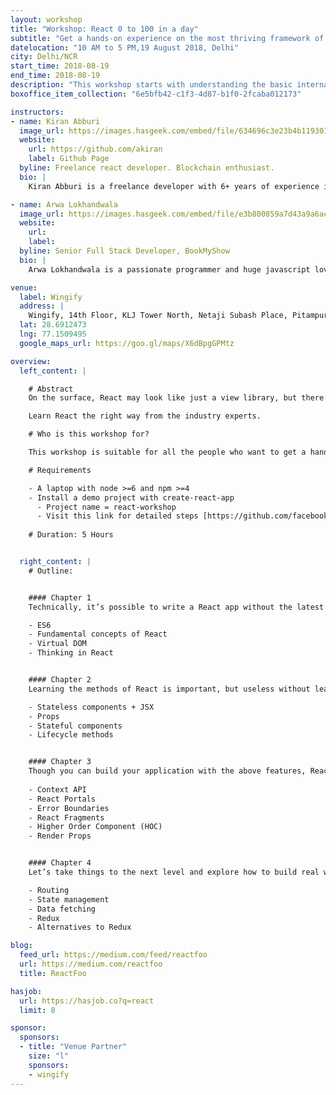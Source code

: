 ```yaml
---
layout: workshop
title: "Workshop: React 0 to 100 in a day"
subtitle: "Get a hands-on experience on the most thriving framework of 2018 and create your own React.js application"
datelocation: "10 AM to 5 PM,19 August 2018, Delhi"
city: Delhi/NCR
start_time: 2018-08-19
end_time: 2018-08-19
description: "This workshop starts with understanding the basic internals of React before exploring how to \"think in React\", best practices and solutions to real problems that you will experience while building an application."
boxoffice_item_collection: "6e5bfb42-c1f3-4d87-b1f0-2fcaba012173"

instructors:
- name: Kiran Abburi
  image_url: https://images.hasgeek.com/embed/file/634696c3e23b4b11930160bc77dc106f
  website:
    url: https://github.com/akiran
    label: Github Page
  byline: Freelance react developer. Blockchain enthusiast.
  bio: |
    Kiran Abburi is a freelance developer with 6+ years of experience in web development. He primarily works on reactjs, nodejs and GraphQL projects. He is also an organizer of the Reactjs Bangalore meetup group.

- name: Arwa Lokhandwala
  image_url: https://images.hasgeek.com/embed/file/e3b800859a7d43a9a6ac95cecec6cbbf
  website:
    url: 
    label: 
  byline: Senior Full Stack Developer, BookMyShow
  bio: |
    Arwa Lokhandwala is a passionate programmer and huge javascript lover who wants to create the best possible thing and deliver the best experience which a user can ever have. Currently working at BookMyShow as a Senior Full Stack Developer responsible for delivering the best possible experience on Mobile-Web/Desktop. Previous to this she was working for Jio as a Backend developer, responsible for handling Jio Cinemas and Jio XpressNews application. She always try to find a better way of doing the existing thing and she would love to share some insights on what she have learned so far.

venue:
  label: Wingify
  address: |
    Wingify, 14th Floor, KLJ Tower North, Netaji Subash Place, Pitampura, New Delhi, Delhi 110034
  lat: 28.6912473
  lng: 77.1509495
  google_maps_url: https://goo.gl/maps/X6dBpgGPMtz

overview:
  left_content: |

    # Abstract
    On the surface, React may look like just a view library, but there is big ecosystem that revolves around it. This workshop starts with understanding the basic internals of React before exploring how to “think in React”, best practices and solutions to real problems that you will experience while building an application.

    Learn React the right way from the industry experts.

    # Who is this workshop for?

    This workshop is suitable for all the people who want to get a hands-on experience on the most thriving framework of 2018. At the end of this workshop you would be able to create your own React.js application.

    # Requirements

    - A laptop with node >=6 and npm >=4
    - Install a demo project with create-react-app 
      - Project name = react-workshop
      - Visit this link for detailed steps [https://github.com/facebook/create-react-app](https://github.com/facebook/create-react-app)
  
    # Duration: 5 Hours


  right_content: |
    # Outline:


    #### Chapter 1
    Technically, it’s possible to write a React app without the latest version of JavaScript, but it won’t be easy. We’ll learn the good parts that make it easier to write maintainable code with React. Let’s also find the reason behind React’s popularity, what makes it so good?

    - ES6
    - Fundamental concepts of React
    - Virtual DOM
    - Thinking in React


    #### Chapter 2
    Learning the methods of React is important, but useless without learning how to `“Think in React”`. Let’s understand the patterns that make your components extremely reusable and your application more declarative.

    - Stateless components + JSX
    - Props
    - Stateful components
    - Lifecycle methods


    #### Chapter 3
    Though you can build your application with the above features, React offers us some additional amazing features which comes pretty handy when you actually create a real life application. We will cover HOW & WHEN to use these amazing concepts.
    
    - Context API
    - React Portals
    - Error Boundaries
    - React Fragments
    - Higher Order Component (HOC)
    - Render Props


    #### Chapter 4
    Let’s take things to the next level and explore how to build real world applications that handle state and deal with data. If you have heard of state management libraries like redux or mobx, you’ll learn how and more importantly when to use them to get the maximum benefit.

    - Routing
    - State management
    - Data fetching
    - Redux
    - Alternatives to Redux

blog:
  feed_url: https://medium.com/feed/reactfoo
  url: https://medium.com/reactfoo
  title: ReactFoo

hasjob:
  url: https://hasjob.co?q=react
  limit: 8

sponsor:
  sponsors:
  - title: "Venue Partner"
    size: "l"
    sponsors:
    - wingify
---
```

